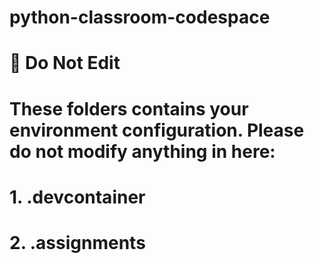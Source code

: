 # python-classroom-codespace

# 🚫 Do Not Edit
# These folders contains your environment configuration. Please do not modify anything in here:
  #     1. .devcontainer
  #     2. .assignments
    
